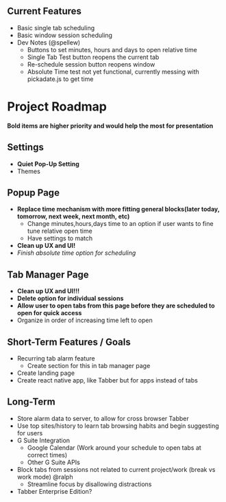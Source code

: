 ## Current Features
* Basic single tab scheduling 
* Basic window session scheduling
* Dev Notes (@spellew)
  * Buttons to set minutes, hours and days to open relative time
  * Single Tab Test button reopens the current tab
  * Re-schedule session button reopens window
  * Absolute Time test not yet functional, currently messing with pickadate.js to get time

# Project Roadmap
**Bold items are higher priority and would help the most for presentation**

##  Settings
* **Quiet Pop-Up Setting**
* Themes

## Popup Page
* **Replace time mechanism with more fitting general blocks(later today, tomorrow, next week, next month, etc)**
    * Change minutes,hours,days time to an option if user wants to fine tune relative open time
    * Have settings to match
* **Clean up UX and UI!**
* *Finish absolute time option for scheduling*

## Tab Manager Page
* **Clean up UX and UI!!!**
* **Delete option for individual sessions**
* **Allow user to open tabs from this page before they are scheduled to open for quick access**
* Organize in order of increasing time left to open

## Short-Term Features / Goals
* Recurring tab alarm feature 
    * Create section for this in tab manager page
* Create landing page 
* Create react native app, like Tabber but for apps instead of tabs

## Long-Term 
* Store alarm data to server, to allow for cross browser Tabber
* Use top sites/history to learn tab browsing habits and begin suggesting for users
* G Suite Integration
    * Google Calendar (Work around your schedule to open tabs at correct times)
    * Other G Suite APIs
* Block tabs from sessions not related to current project/work (break vs work mode) @ralph
    * Streamline focus by disallowing distractions
* Tabber Enterprise Edition?